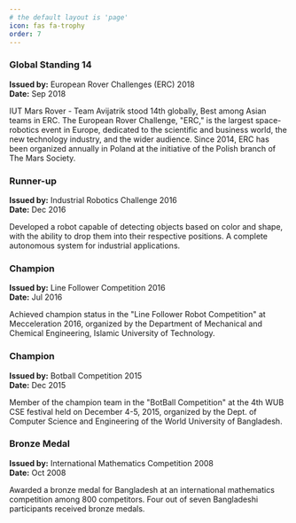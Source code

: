 ```yaml
---
# the default layout is 'page'
icon: fas fa-trophy
order: 7
---
```


### Global Standing 14
**Issued by:** European Rover Challenges (ERC) 2018  
**Date:** Sep 2018

IUT Mars Rover - Team Avijatrik stood 14th globally, Best among Asian teams in ERC. The European Rover Challenge, "ERC," is the largest space-robotics event in Europe, dedicated to the scientific and business world, the new technology industry, and the wider audience. Since 2014, ERC has been organized annually in Poland at the initiative of the Polish branch of The Mars Society.

### Runner-up
**Issued by:** Industrial Robotics Challenge 2016  
**Date:** Dec 2016

Developed a robot capable of detecting objects based on color and shape, with the ability to drop them into their respective positions. A complete autonomous system for industrial applications.

### Champion
**Issued by:** Line Follower Competition 2016  
**Date:** Jul 2016

Achieved champion status in the "Line Follower Robot Competition" at Mecceleration 2016, organized by the Department of Mechanical and Chemical Engineering, Islamic University of Technology.

### Champion
**Issued by:** Botball Competition 2015  
**Date:** Dec 2015

Member of the champion team in the "BotBall Competition" at the 4th WUB CSE festival held on December 4-5, 2015, organized by the Dept. of Computer Science and Engineering of the World University of Bangladesh.

### Bronze Medal
**Issued by:** International Mathematics Competition 2008  
**Date:** Oct 2008

Awarded a bronze medal for Bangladesh at an international mathematics competition among 800 competitors. Four out of seven Bangladeshi participants received bronze medals.
